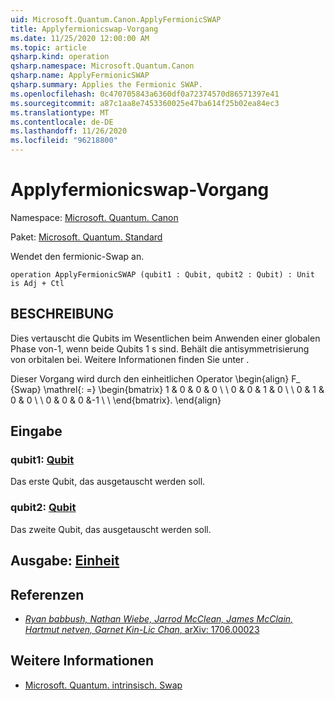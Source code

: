 ```yaml
---
uid: Microsoft.Quantum.Canon.ApplyFermionicSWAP
title: Applyfermionicswap-Vorgang
ms.date: 11/25/2020 12:00:00 AM
ms.topic: article
qsharp.kind: operation
qsharp.namespace: Microsoft.Quantum.Canon
qsharp.name: ApplyFermionicSWAP
qsharp.summary: Applies the Fermionic SWAP.
ms.openlocfilehash: 0c470705843a6360df0a72374570d86571397e41
ms.sourcegitcommit: a87c1aa8e7453360025e47ba614f25b02ea84ec3
ms.translationtype: MT
ms.contentlocale: de-DE
ms.lasthandoff: 11/26/2020
ms.locfileid: "96218800"
---
```

# <a name="applyfermionicswap-operation"></a>Applyfermionicswap-Vorgang

Namespace: [Microsoft. Quantum. Canon](xref:Microsoft.Quantum.Canon)

Paket: [Microsoft. Quantum. Standard](https://nuget.org/packages/Microsoft.Quantum.Standard)


Wendet den fermionic-Swap an.

```qsharp
operation ApplyFermionicSWAP (qubit1 : Qubit, qubit2 : Qubit) : Unit is Adj + Ctl
```


## <a name="description"></a>BESCHREIBUNG

Dies vertauscht die Qubits im Wesentlichen beim Anwenden einer globalen Phase von-1, wenn beide Qubits 1 s sind. Behält die antisymmetrisierung von orbitalen bei.
Weitere Informationen finden Sie unter .

Dieser Vorgang wird durch den einheitlichen Operator \begin{align} F_ {Swap} \mathrel{: =} \begin{bmatrix} 1 & 0 & 0 & 0 \\ \\ 0 & 0 & 1 & 0 \\ \\ 0 & 1 & 0 & 0 \\ \\ 0 & 0 & 0 &-1 \\ \\ \end{bmatrix}.
\end{align}

## <a name="input"></a>Eingabe

### <a name="qubit1--qubit"></a>qubit1: [Qubit](xref:microsoft.quantum.lang-ref.qubit)

Das erste Qubit, das ausgetauscht werden soll.


### <a name="qubit2--qubit"></a>qubit2: [Qubit](xref:microsoft.quantum.lang-ref.qubit)

Das zweite Qubit, das ausgetauscht werden soll.



## <a name="output--unit"></a>Ausgabe: [Einheit](xref:microsoft.quantum.lang-ref.unit)



## <a name="references"></a>Referenzen

- [*Ryan babbush, Nathan Wiebe, Jarrod McClean, James McClain, Hartmut netven, Garnet Kin-Lic Chan*, arXiv: 1706.00023](https://arxiv.org/pdf/1706.00023.pdf)

## <a name="see-also"></a>Weitere Informationen

- [Microsoft. Quantum. intrinsisch. Swap](xref:Microsoft.Quantum.Intrinsic.SWAP)